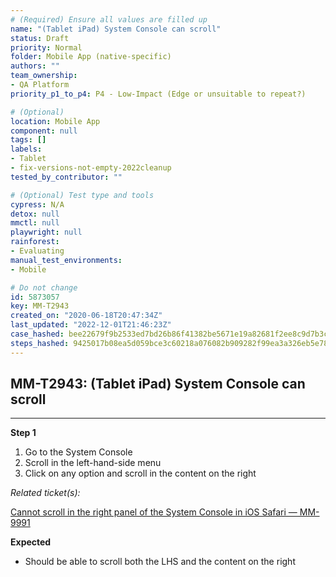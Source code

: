 ```yaml
---
# (Required) Ensure all values are filled up
name: "(Tablet iPad) System Console can scroll"
status: Draft
priority: Normal
folder: Mobile App (native-specific)
authors: ""
team_ownership: 
- QA Platform
priority_p1_to_p4: P4 - Low-Impact (Edge or unsuitable to repeat?)

# (Optional)
location: Mobile App
component: null
tags: []
labels: 
- Tablet
- fix-versions-not-empty-2022cleanup
tested_by_contributor: ""

# (Optional) Test type and tools
cypress: N/A
detox: null
mmctl: null
playwright: null
rainforest: 
- Evaluating
manual_test_environments: 
- Mobile

# Do not change
id: 5873057
key: MM-T2943
created_on: "2020-06-18T20:47:34Z"
last_updated: "2022-12-01T21:46:23Z"
case_hashed: bee22679f9b2533ed7bd26b86f41382be5671e19a82681f2ee8c9d7b3cda304c3a58d0219f1e780c9cf35c07edd2c530
steps_hashed: 9425017b08ea5d059bce3c60218a076082b909282f99ea3a326eb5e789ba5867b62de6dae3608f654bbf2b67adce9956
---
```


<!-- (Auto-generated) Based on frontmatter's "key" and "name" -->

## MM-T2943: (Tablet iPad) System Console can scroll

---

**Step 1**

1. Go to the System Console
2. Scroll in the left-hand-side menu
3. Click on any option and scroll in the content on the right

_Related ticket(s):_

[Cannot scroll in the right panel of the System Console in iOS Safari — MM-9991](https://mattermost.atlassian.net/browse/MM-9991)

**Expected**

- Should be able to scroll both the LHS and the content on the right
